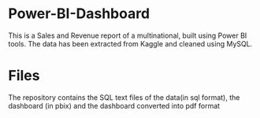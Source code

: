 # Power-BI-Dashboard
This is a Sales and Revenue report of a multinational, built using Power BI tools. The data has been extracted from Kaggle and cleaned using MySQL. 

# Files
The repository contains the SQL text files of the data(in sql format), the dashboard (in pbix) and the dashboard converted into pdf format
